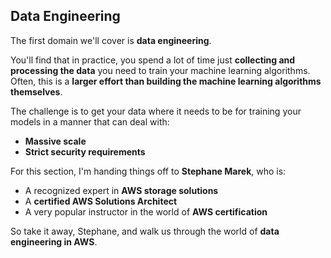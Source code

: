 ## Data Engineering

The first domain we'll cover is **data engineering**.

You'll find that in practice, you spend a lot of time just **collecting and processing the data** you need to train your machine learning algorithms. Often, this is a **larger effort than building the machine learning algorithms themselves**.

The challenge is to get your data where it needs to be for training your models in a manner that can deal with:

- **Massive scale**
- **Strict security requirements**

For this section, I'm handing things off to **Stephane Marek**, who is:

- A recognized expert in **AWS storage solutions**
- A **certified AWS Solutions Architect**
- A very popular instructor in the world of **AWS certification**

So take it away, Stephane, and walk us through the world of **data engineering in AWS**.
